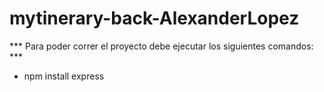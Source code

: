 # mytinerary-back-AlexanderLopez


*** Para poder correr el proyecto debe ejecutar los siguientes comandos: ***

 - npm install express

